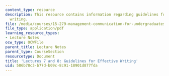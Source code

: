 ```yaml
---
content_type: resource
description: This resource contains information regarding guidelines for effective
  writing.
file: /media/courses/15-279-management-communication-for-undergraduates-fall-2012/586b78c3b77db09c8c9118901d877fda_MIT15_279F12_lec07and08.pdf
file_type: application/pdf
learning_resource_types:
- Lecture Notes
ocw_type: OCWFile
parent_title: Lecture Notes
parent_type: CourseSection
resourcetype: Document
title: 'Lectures 7 and 8: Guidelines for Effective Writing'
uid: 586b78c3-b77d-b09c-8c91-18901d877fda
---
```

